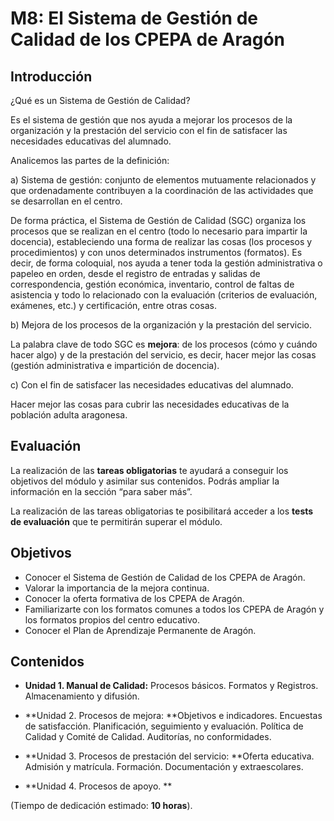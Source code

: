 # M8: El Sistema de Gestión de Calidad de los CPEPA de Aragón

## Introducción

¿Qué es un Sistema de Gestión de Calidad?

Es el sistema de gestión que nos ayuda a mejorar los procesos de la organización y la prestación del servicio con el fin de satisfacer las necesidades educativas del alumnado.

Analicemos las partes de la definición:

a\) Sistema de gestión: conjunto de elementos mutuamente relacionados y que ordenadamente contribuyen a la coordinación de las actividades que se desarrollan en el centro.

De forma práctica, el Sistema de Gestión de Calidad \(SGC\) organiza los procesos que se realizan en el centro \(todo lo necesario para impartir la docencia\), estableciendo una forma de realizar las cosas \(los procesos y procedimientos\) y con unos determinados instrumentos \(formatos\). Es decir, de forma coloquial, nos ayuda a tener toda la gestión administrativa o papeleo en orden, desde el registro de entradas y salidas de correspondencia, gestión económica, inventario, control de faltas de asistencia y todo lo relacionado con la evaluación \(criterios de evaluación, exámenes, etc.\) y certificación, entre otras cosas.

b\) Mejora de los procesos de la organización y la prestación del servicio.

La palabra clave de todo SGC es **mejora**: de los procesos \(cómo y cuándo hacer algo\) y de la prestación del servicio, es decir, hacer mejor las cosas \(gestión administrativa e impartición de docencia\).

c\) Con el fin de satisfacer las necesidades educativas del alumnado.

Hacer mejor las cosas para cubrir las necesidades educativas de la población adulta aragonesa.

## **Evaluación**

La realización de las **tareas obligatorias** te ayudará a conseguir los objetivos del módulo y asimilar sus contenidos. Podrás ampliar la información en la sección “para saber más”.

La realización de las tareas obligatorias te posibilitará acceder a los **tests de evaluación** que te permitirán superar el módulo.

## Objetivos

* Conocer el Sistema de Gestión de Calidad de los CPEPA de Aragón.
* Valorar la importancia de la mejora continua.
* Conocer la oferta formativa de los CPEPA de Aragón.
* Familiarizarte con los formatos comunes a todos los CPEPA de Aragón y los formatos propios del centro educativo.
* Conocer el Plan de Aprendizaje Permanente de Aragón.

## Contenidos

* **Unidad 1. Manual de Calidad:** Procesos básicos. Formatos y Registros. Almacenamiento y difusión.

* **Unidad 2. Procesos de mejora: **Objetivos e indicadores. Encuestas de satisfacción. Planificación, seguimiento y evaluación. Política de Calidad y Comité de Calidad. Auditorías, no conformidades.

* **Unidad 3. Procesos de prestación del servicio: **Oferta educativa. Admisión y matrícula. Formación. Documentación y extraescolares.

* **Unidad 4. Procesos de apoyo. **

\(Tiempo de dedicación estimado: **10 horas**\).





